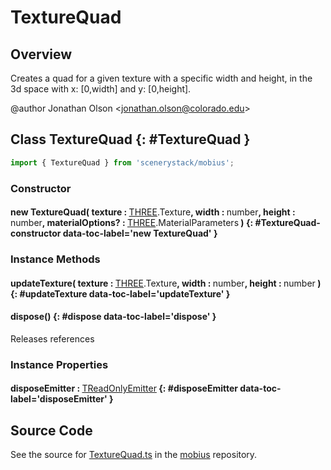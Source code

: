 # TextureQuad

## Overview

Creates a quad for a given texture with a specific width and height, in the 3d space
with x: [0,width] and y: [0,height].

@author Jonathan Olson &lt;jonathan.olson@colorado.edu&gt;

## Class TextureQuad {: #TextureQuad }


```js
import { TextureQuad } from 'scenerystack/mobius';
```
### Constructor

#### new TextureQuad( texture : <span style="font-weight: 400;">[THREE](../mobius/THREE.md).Texture</span>, width : <span style="font-weight: 400;"><span style="color: hsla(calc(var(--md-hue) + 180deg),80%,40%,1);">number</span></span>, height : <span style="font-weight: 400;"><span style="color: hsla(calc(var(--md-hue) + 180deg),80%,40%,1);">number</span></span>, materialOptions? : <span style="font-weight: 400;">[THREE](../mobius/THREE.md).MaterialParameters</span> ) {: #TextureQuad-constructor data-toc-label='new TextureQuad' }

### Instance Methods

#### updateTexture( texture : <span style="font-weight: 400;">[THREE](../mobius/THREE.md).Texture</span>, width : <span style="font-weight: 400;"><span style="color: hsla(calc(var(--md-hue) + 180deg),80%,40%,1);">number</span></span>, height : <span style="font-weight: 400;"><span style="color: hsla(calc(var(--md-hue) + 180deg),80%,40%,1);">number</span></span> ) {: #updateTexture data-toc-label='updateTexture' }

#### dispose() {: #dispose data-toc-label='dispose' }

Releases references

### Instance Properties

#### disposeEmitter : <span style="font-weight: 400;">[TReadOnlyEmitter](../axon/TEmitter.md#TReadOnlyEmitter)</span> {: #disposeEmitter data-toc-label='disposeEmitter' }



## Source Code

See the source for [TextureQuad.ts](https://github.com/phetsims/mobius/blob/main/js/TextureQuad.ts) in the [mobius](https://github.com/phetsims/mobius) repository.
